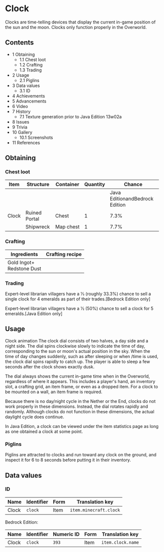 # Clock
Clocks are time-telling devices that display the current in-game position of the sun and the moon. Clocks only function properly in the Overworld.

## Contents
- 1 Obtaining
	- 1.1 Chest loot
	- 1.2 Crafting
	- 1.3 Trading
- 2 Usage
	- 2.1 Piglins
- 3 Data values
	- 3.1 ID
- 4 Achievements
- 5 Advancements
- 6 Video
- 7 History
	- 7.1 Texture generation prior to Java Edition 13w02a
- 8 Issues
- 9 Trivia
- 10 Gallery
	- 10.1 Screenshots
- 11 References

## Obtaining
### Chest loot
| Item  | Structure     | Container | Quantity | Chance                         |
|-------|---------------|-----------|----------|--------------------------------|
|       |               |           |          | Java EditionandBedrock Edition |
| Clock | Ruined Portal | Chest     | 1        | 7.3%                           |
|       | Shipwreck     | Map chest | 1        | 7.7%                           |

### Crafting
| Ingredients                   | Crafting recipe |
|-------------------------------|-----------------|
| Gold Ingot+<br/>Redstone Dust |                 |

### Trading
Expert-level librarian villagers have a 1⁄3 (roughly 33.3%) chance to sell a single clock for 4 emeralds as part of their trades.‌[Bedrock Edition  only]

Expert-level librarian villagers have a 1⁄2 (50%) chance to sell a clock for 5 emeralds.‌[Java Edition  only]

## Usage
Clock animation
The clock dial consists of two halves, a day side and a night side. The dial spins clockwise slowly to indicate the time of day, corresponding to the sun or moon's actual position in the sky. When the time of day changes suddenly, such as after sleeping or when /time is used, the clock dial spins rapidly to catch up. The player is able to sleep a few seconds after the clock shows exactly dusk.

The dial always shows the current in-game time when in the Overworld, regardless of where it appears. This includes a player's hand, an inventory slot, a crafting grid, an item frame, or even as a dropped item. For a clock to be mounted on a wall, an item frame is required.

Because there is no day/night cycle in the Nether or the End, clocks do not work properly in these dimensions. Instead, the dial rotates rapidly and randomly. Although clocks do not function in these dimensions, the actual daylight cycle does continue.

In Java Edition, a clock can be viewed under the item statistics page as long as one obtained a clock at some point.

### Piglins
Piglins are attracted to clocks and run toward any clock on the ground, and inspect it for 6 to 8 seconds before putting it in their inventory.

## Data values
### ID
| Name  | Identifier | Form | Translation key        |
|-------|------------|------|------------------------|
| Clock | `clock`    | Item | `item.minecraft.clock` |

Bedrock Edition:

| Name  | Identifier | Numeric ID | Form | Translation key   |
|-------|------------|------------|------|-------------------|
| Clock | `clock`    | `393`      | Item | `item.clock.name` |


